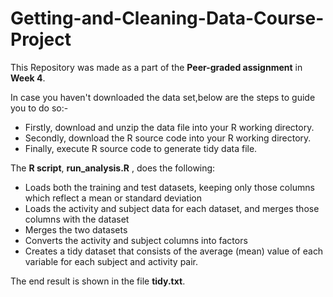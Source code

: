 # Getting-and-Cleaning-Data-Course-Project
This Repository was made as a part of the **Peer-graded assignment** in **Week 4**.

In case you haven't downloaded the data set,below are the steps to guide you to do so:-
* Firstly, download and unzip the data file into your R working directory.
* Secondly, download the R source code into your R working directory.
* Finally, execute R source code to generate tidy data file.

The **R script**, **run_analysis.R** , does the following:
* Loads both the training and test datasets, keeping only those columns which reflect a mean or standard deviation
* Loads the activity and subject data for each dataset, and merges those columns with the dataset
* Merges the two datasets
* Converts the activity and subject columns into factors
* Creates a tidy dataset that consists of the average (mean) value of each variable for each subject and activity pair.

The end result is shown in the file **tidy.txt**.
